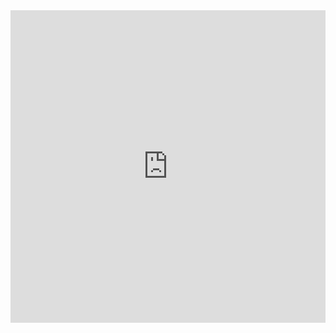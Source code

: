 <iframe src="https://drive.google.com/embeddedfolderview?id=1psv5D_XuSUXDQTpTpucodNN7HS6LMXD-#list" width="100%" height="500" frameborder="0"></iframe>
